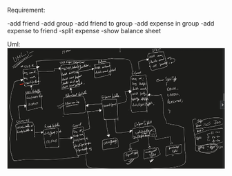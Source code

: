 
Requirement:

-add friend
-add group
-add friend to group
-add expense in group
-add expense to friend
-split expense
-show balance sheet

Uml:
![img.png](img/img.png)
